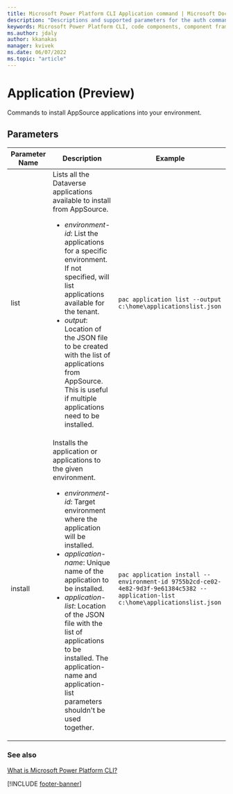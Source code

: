 ```yaml
---
title: Microsoft Power Platform CLI Application command | Microsoft Docs
description: "Descriptions and supported parameters for the auth command."
keywords: Microsoft Power Platform CLI, code components, component framework, CLI
ms.author: jdaly
author: kkanakas
manager: kvivek
ms.date: 06/07/2022
ms.topic: "article"
---
```


# Application (Preview)

Commands to install AppSource applications into your environment.

## Parameters

| Parameter Name | Description                                                                                                                                                                                                                                                                                                                                                                                                                              | Example                                                                                                                           |
| -------------- | ---------------------------------------------------------------------------------------------------------------------------------------------------------------------------------------------------------------------------------------------------------------------------------------------------------------------------------------------------------------------------------------------------------------------------------------- | --------------------------------------------------------------------------------------------------------------------------------- |
| list           | Lists all the Dataverse applications available to install from AppSource. <ul><li> _environment-id_: List the applications for a specific environment. If not specified, will list applications available for the tenant.</li><li>_output_: Location of the JSON file to be created with the list of applications from AppSource. This is useful if multiple applications need to be installed.</li></ul>                                | `pac application list --output c:\home\applicationslist.json`                                                                     |
| install        | Installs the application or applications to the given environment. <ul><li> _environment-id_: Target environment where the application will be installed. </li><li> _application-name_: Unique name of the application to be installed.</li><li> _application-list_: Location of the JSON file with the list of applications to be installed. The application-name and application-list parameters shouldn't be used together.</li></ul> | `pac application install --environment-id 9755b2cd-ce02-4e82-9d3f-9e61384c5382 --application-list c:\home\applicationslist.json ` |

### See also

[What is Microsoft Power Platform CLI?](../introduction.md)

[!INCLUDE [footer-banner](../../../includes/footer-banner.md)]

